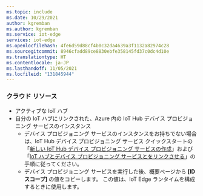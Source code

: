 ```yaml
---
ms.topic: include
ms.date: 10/29/2021
author: kgremban
ms.author: kgremban
ms.service: iot-edge
services: iot-edge
ms.openlocfilehash: 4fe6d59d88cf4b0c32da4639a3f1132a82974c28
ms.sourcegitcommit: 8946cfadd89ce8830ebfe358145fd37c0dc4d10e
ms.translationtype: HT
ms.contentlocale: ja-JP
ms.lasthandoff: 11/05/2021
ms.locfileid: "131845944"
---
```

### <a name="cloud-resources"></a>クラウド リソース

* アクティブな IoT ハブ
* 自分の IoT ハブにリンクされた、Azure 内の IoT Hub デバイス プロビジョニング サービスのインスタンス
  * デバイス プロビジョニング サービスのインスタンスをお持ちでない場合は、IoT Hub デバイス プロビジョニング サービス クイックスタートの「[新しい IoT Hub デバイス プロビジョニング サービスの作成](../articles/iot-dps/quick-setup-auto-provision.md#create-a-new-iot-hub-device-provisioning-service)」および「[IoT ハブとデバイス プロビジョニング サービスとをリンクさせる](../articles/iot-dps/quick-setup-auto-provision.md#link-the-iot-hub-and-your-device-provisioning-service)」の手順に従ってください。
  * デバイス プロビジョニング サービスを実行した後、概要ページから **[ID スコープ]** の値をコピーします。 この値は、IoT Edge ランタイムを構成するときに使用します。
